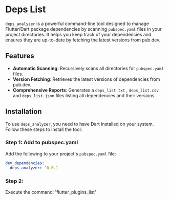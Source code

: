 # Deps List

`deps_analyzer` is a powerful command-line tool designed to manage Flutter/Dart package dependencies by scanning `pubspec.yaml`
files in your project directories. It helps you keep track of your dependencies and ensures they are up-to-date by fetching the latest versions from pub.dev.

## Features

- **Automatic Scanning**: Recursively scans all directories for `pubspec.yaml` files.
- **Version Fetching**: Retrieves the latest versions of dependencies from pub.dev.
- **Comprehensive Reports**: Generates a `deps_list.txt` , `deps_list.csv` and `deps_list.json` files listing all dependencies and their versions.

## Installation

To use `deps_analyzer`, you need to have Dart installed on your system. Follow these steps to install the tool:

### Step 1: Add to pubspec.yaml

Add the following to your project's `pubspec.yaml` file:

```yaml
dev_dependencies:
  deps_analyzer: ^0.0.1
```

### Step 2:

Execute the command: 'flutter_plugins_list'